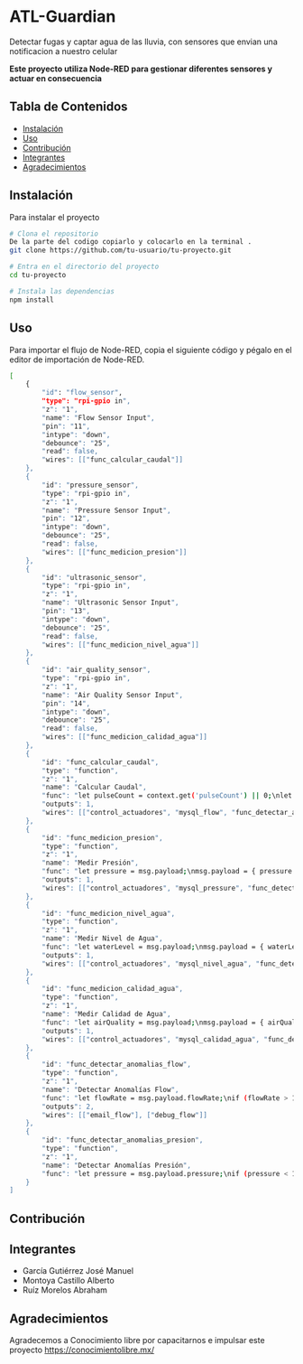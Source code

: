 # ATL-Guardian  
Detectar fugas y captar agua de las lluvia, con sensores que envian una notificacion a nuestro celular

**Este proyecto utiliza Node-RED para gestionar diferentes sensores y actuar en consecuencia**
## Tabla de Contenidos

- [Instalación](#instalación)
- [Uso](#uso)
- [Contribución](#contribución)
- [Integrantes](#Integrantes)
- [Agradecimientos](#agradecimientos)
## Instalación 
Para instalar el proyecto 
```bash
# Clona el repositorio
De la parte del codigo copiarlo y colocarlo en la terminal .
git clone https://github.com/tu-usuario/tu-proyecto.git

# Entra en el directorio del proyecto
cd tu-proyecto

# Instala las dependencias
npm install
```
## Uso

 Para importar el flujo de Node-RED, copia el siguiente código y pégalo en el editor de importación de Node-RED.
```bash
[
    {
        "id": "flow_sensor",
        "type": "rpi-gpio in",
        "z": "1",
        "name": "Flow Sensor Input",
        "pin": "11",
        "intype": "down",
        "debounce": "25",
        "read": false,
        "wires": [["func_calcular_caudal"]]
    },
    {
        "id": "pressure_sensor",
        "type": "rpi-gpio in",
        "z": "1",
        "name": "Pressure Sensor Input",
        "pin": "12",
        "intype": "down",
        "debounce": "25",
        "read": false,
        "wires": [["func_medicion_presion"]]
    },
    {
        "id": "ultrasonic_sensor",
        "type": "rpi-gpio in",
        "z": "1",
        "name": "Ultrasonic Sensor Input",
        "pin": "13",
        "intype": "down",
        "debounce": "25",
        "read": false,
        "wires": [["func_medicion_nivel_agua"]]
    },
    {
        "id": "air_quality_sensor",
        "type": "rpi-gpio in",
        "z": "1",
        "name": "Air Quality Sensor Input",
        "pin": "14",
        "intype": "down",
        "debounce": "25",
        "read": false,
        "wires": [["func_medicion_calidad_agua"]]
    },
    {
        "id": "func_calcular_caudal",
        "type": "function",
        "z": "1",
        "name": "Calcular Caudal",
        "func": "let pulseCount = context.get('pulseCount') || 0;\nlet lastTime = context.get('lastTime') || Date.now();\nlet flowRate = 0;\n\npulseCount += 1;\ncontext.set('pulseCount', pulseCount);\n\nlet currentTime = Date.now();\nlet elapsedTime = (currentTime - lastTime) / 1000;\nif (elapsedTime >= 1) {\n    flowRate = (pulseCount / 7.5) / elapsedTime;\n    pulseCount = 0;\n    context.set('pulseCount', pulseCount);\n    context.set('lastTime', currentTime);\n}\n\nmsg.payload = { flowRate: flowRate, pulseCount: pulseCount };\nreturn msg;",
        "outputs": 1,
        "wires": [["control_actuadores", "mysql_flow", "func_detectar_anomalias_flow", "debug_flow"]]
    },
    {
        "id": "func_medicion_presion",
        "type": "function",
        "z": "1",
        "name": "Medir Presión",
        "func": "let pressure = msg.payload;\nmsg.payload = { pressure: pressure };\nreturn msg;",
        "outputs": 1,
        "wires": [["control_actuadores", "mysql_pressure", "func_detectar_anomalias_presion", "debug_pressure"]]
    },
    {
        "id": "func_medicion_nivel_agua",
        "type": "function",
        "z": "1",
        "name": "Medir Nivel de Agua",
        "func": "let waterLevel = msg.payload;\nmsg.payload = { waterLevel: waterLevel };\nreturn msg;",
        "outputs": 1,
        "wires": [["control_actuadores", "mysql_nivel_agua", "func_detectar_anomalias_nivel_agua", "debug_nivel_agua"]]
    },
    {
        "id": "func_medicion_calidad_agua",
        "type": "function",
        "z": "1",
        "name": "Medir Calidad de Agua",
        "func": "let airQuality = msg.payload;\nmsg.payload = { airQuality: airQuality };\nreturn msg;",
        "outputs": 1,
        "wires": [["control_actuadores", "mysql_calidad_agua", "func_detectar_anomalias_calidad_agua", "debug_calidad_agua"]]
    },
    {
        "id": "func_detectar_anomalias_flow",
        "type": "function",
        "z": "1",
        "name": "Detectar Anomalías Flow",
        "func": "let flowRate = msg.payload.flowRate;\nif (flowRate > 10 || flowRate < 1) {\n    msg.payload = `Alerta: Tasa de flujo anómala detectada - ${flowRate} L/min`;\n    return [msg, null];\n} else {\n    return [null, msg];\n}",
        "outputs": 2,
        "wires": [["email_flow"], ["debug_flow"]]
    },
    {
        "id": "func_detectar_anomalias_presion",
        "type": "function",
        "z": "1",
        "name": "Detectar Anomalías Presión",
        "func": "let pressure = msg.payload.pressure;\nif (pressure < 1) {\n    msg.payload = `Alerta: Presión baja detectada - ${pressure} bar`;\n    return [msg, null];\n} else {\n    return [null, msg];\n}"
    }
]
``` 
## Contribución 

## Integrantes 
- García Gutiérrez José Manuel
- Montoya Castillo Alberto
- Ruíz Morelos Abraham
## Agradecimientos 
Agradecemos a Conocimiento libre por capacitarnos e  impulsar este proyecto 
https://conocimientolibre.mx/
